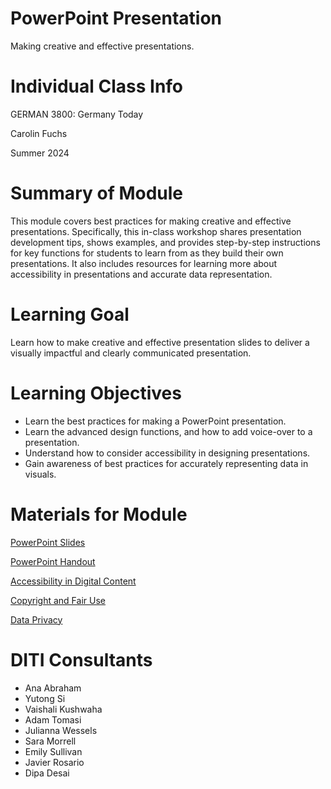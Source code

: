 # PowerPoint Presentation
Making creative and effective presentations.

# Individual Class Info
GERMAN 3800: Germany Today

Carolin Fuchs

Summer 2024

# Summary of Module
This module covers best practices for making creative and effective presentations. Specifically, this in-class workshop shares presentation development tips, shows examples, and provides step-by-step instructions for key functions for students to learn from as they build their own presentations. It also includes resources for learning more about accessibility in presentations and accurate data representation. 

# Learning Goal

Learn how to make creative and effective presentation slides to deliver a visually impactful and clearly communicated presentation.

# Learning Objectives

- Learn the best practices for making a PowerPoint presentation.
- Learn the advanced design functions, and how to add voice-over to a presentation.
- Understand how to consider accessibility in designing presentations.
- Gain awareness of best practices for accurately representing data in visuals. 

# Materials for Module

[PowerPoint Slides](https://github.com/NULabNortheastern/digitalassignmentshowcase/blob/f9a27854b958530f7a82d24f0c75f2e08ee88b27/digital-communication_presentation/su24-fuchs-german3800-powerpoint/SU24_Fuchs_Powerpoint_Slides.pdf)

[PowerPoint Handout](https://github.com/NULabNortheastern/digitalassignmentshowcase/blob/e9fbe0214f17fd0e50210e410635620f4be0511e/digital-communication_presentation/su24-fuchs-german3800-powerpoint/SU24_Fuchs_PowerPoint_Handout.pdf)

[Accessibility in Digital Content](https://github.com/NULabNortheastern/digitalassignmentshowcase/blob/a46737b7a981bba461a0193b4d04127dfad7029b/handouts/general/Handout-Accessibility_in_Digital_Content.pdf)

[Copyright and Fair Use](https://github.com/NULabNortheastern/digitalassignmentshowcase/blob/a46737b7a981bba461a0193b4d04127dfad7029b/handouts/general/Copyright-Fair-Use.pdf)

[Data Privacy](https://github.com/NULabNortheastern/digitalassignmentshowcase/blob/a46737b7a981bba461a0193b4d04127dfad7029b/handouts/general/Handout_%20Data%20Privacy.pdf)

# DITI Consultants
- Ana Abraham
- Yutong Si
- Vaishali Kushwaha
- Adam Tomasi
- Julianna Wessels
- Sara Morrell
- Emily Sullivan
- Javier Rosario
- Dipa Desai




